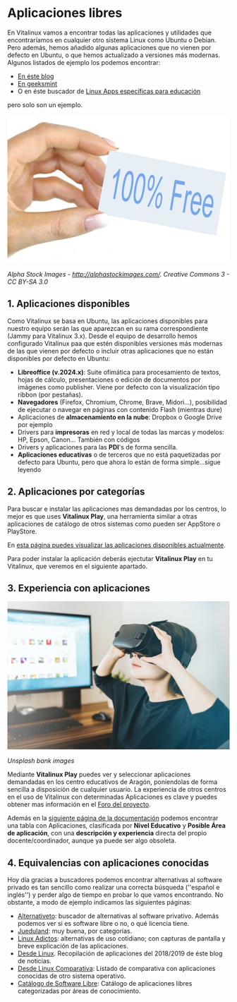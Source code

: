# Aplicaciones libres

En Vitalinux vamos a encontrar todas las aplicaciones y utilidades que encontraríamos en cualquier otro sistema Linux como Ubuntu o Debian. Pero además, hemos añadido algunas aplicaciones que no vienen por defecto en Ubuntu, o que hemos actualizado a versiones más modernas. Algunos listados de ejemplo los podemos encontrar: 
* [En éste blog](https://blog.desdelinux.net/impresionante-lista-de-aplicaciones-y-herramientas-para-ubuntu-linux/#google_vignette)
* [En geeksmint](https://www.geeksmint.com/awesome-linux-software/) 
* O en éste buscador de [Linux Apps específicas para educación](https://www.linux-apps.com/browse/cat/544/order/latest/)

pero solo son un ejemplo.


![100Free](../img/parte5/100-free.png "100Free")
  
  *Alpha Stock Images - http://alphastockimages.com/.  Creative Commons 3 - CC BY-SA 3.0*

## 1. Aplicaciones disponibles

Como Vitalinux se basa en Ubuntu, las aplicaciones disponibles para nuestro equipo serán las que aparezcan en su rama correspondiente (Jammy para Vitalinux 3.x). Desde el equipo de desarrollo hemos configurado Vitalinux paa que estén disponibles versiones más modernas de las que vienen por defecto o incluir otras aplicaciones que no están disponibles por defecto en Ubuntu:

* **Libreoffice (v.2024.x)**: Suite ofimática para procesamiento de textos, hojas de cálculo, presentaciones o edición de documentos por imágenes como publisher. Viene por defecto con la visualización tipo ribbon (por pestañas).
* **Navegadores** (Firefox, Chromium, Chrome, Brave, Midori…), posibilidad de ejecutar o navegar en páginas con contenido Flash (mientras dure)
* Aplicaciones de **almacenamiento en la nube**: Dropbox o Google Drive por ejemplo
* Drivers para **impresoras** en red y local de todas las marcas y modelos: HP, Epson, Canon… También con códigos
* Drivers y aplicaciones para las **PDI**'s de forma sencilla.
* **Aplicaciones educativas** o de terceros que no está paquetizadas por defecto para Ubuntu, pero que ahora lo están de forma simple...sigue leyendo

## 2. Aplicaciones por categorías

Para buscar e instalar las aplicaciones mas demandadas por los centros, lo mejor es que uses **Vitalinux Play**, una herramienta similar a otras aplicaciones de catálogo de otros sistemas como pueden ser AppStore o PlayStore. 

En [esta página puedes visualizar las aplicaciones disponibles actualmente](https://docs.vitalinux.educa.aragon.es/recursos/Apps.html#aplicaciones-disponibles-en-vitalinux-play). 

Para poder instalar la aplicación deberás ejectutar **Vitalinux Play** en tu Vitalinux, que veremos en el siguiente apartado.

## 3. Experiencia con aplicaciones

![Experience](../img/parte5/experience.png "Experience")

  *Unsplash bank images*

Mediante **Vitalinux Play** puedes ver y seleccionar aplicaciones demandadas en los centro educativos de Aragón, poníendolas de forma sencilla a disposición de cualquier usuario. La experiencia de otros centros en el uso de Vitalinux con determinadas Aplicaciones es clave y puedes obtener mas información en el [Foro del proyecto](https://soporte.vitalinux.educa.aragon.es/projects/vitallinux-dga-soporte/boards).

Además en la [siguiente página de la documentación](https://docs.vitalinux.educa.aragon.es/recursos/Experiencias.html) podemos encontrar una tabla con Aplicaciones, clasificada por **Nivel Educativo** y **Posible Área de aplicación**, con una **descripción y experiencia** directa del propio docente/coordinador, aunque ya puede ser algo obsoleta.

## 4. Equivalencias con aplicaciones conocidas

Hoy día  gracias a buscadores podemos encontrar alternativas al software privado es tan sencillo como realizar una correcta búsqueda (''español e inglés'') y perder algo de tiempo en probar lo que vamos encontrando. No obstante, a modo de ejemplo indicamos las siguientes páginas:

* [Alternativeto](http://alternativeto.net/): buscador de alternativas al software privativo. Además podemos ver si es software libre o no, o qué licencia tiene.
* [Jueduland](http://jueduco.blogspot.com.es/2013/06/chuletario-de-aplicaciones-educativas.html): muy buena, por categorías.
* [Linux Adictos](http://www.linuxadictos.com/alternativas-linux-programas-windows.html): alternativas de uso cotidiano; con capturas de pantalla y breve explicación de las aplicaciones.
* [Desde Linux](https://blog.desdelinux.net/listado-aplicaciones-gnu-linux/). Recopilación de aplicaciones del 2018/2019 de éste blog de noticias.
* [Desde Linux Comparativa](http://blog.desdelinux.net/listado-de-alternativas-libres-de-los-programas-de-windows): Listado de comparativa con aplicaciones conocidas de otro sistema operativo.
* [Catálogo de Software Libre](https://www.cdlibre.org/consultar/catalogo/): Catálogo de aplicaciones libres categorizadas por áreas de conocimiento.
